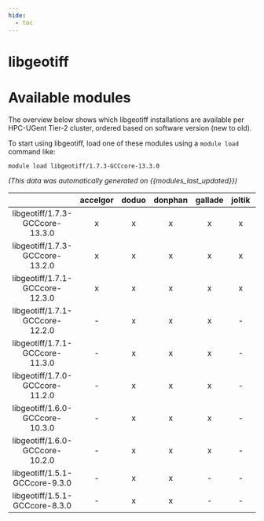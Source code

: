 ```yaml
---
hide:
  - toc
---
```


libgeotiff
==========

# Available modules


The overview below shows which libgeotiff installations are available per HPC-UGent Tier-2 cluster, ordered based on software version (new to old).

To start using libgeotiff, load one of these modules using a `module load` command like:

```shell
module load libgeotiff/1.7.3-GCCcore-13.3.0
```

*(This data was automatically generated on {{modules_last_updated}})*  

| |accelgor|doduo|donphan|gallade|joltik|shinx|
| :---: | :---: | :---: | :---: | :---: | :---: | :---: |
|libgeotiff/1.7.3-GCCcore-13.3.0|x|x|x|x|x|x|
|libgeotiff/1.7.3-GCCcore-13.2.0|x|x|x|x|x|x|
|libgeotiff/1.7.1-GCCcore-12.3.0|x|x|x|x|x|x|
|libgeotiff/1.7.1-GCCcore-12.2.0|-|x|x|x|-|-|
|libgeotiff/1.7.1-GCCcore-11.3.0|-|x|x|x|-|-|
|libgeotiff/1.7.0-GCCcore-11.2.0|-|x|x|x|-|-|
|libgeotiff/1.6.0-GCCcore-10.3.0|-|x|x|x|-|-|
|libgeotiff/1.6.0-GCCcore-10.2.0|-|x|x|x|-|-|
|libgeotiff/1.5.1-GCCcore-9.3.0|-|x|x|-|-|-|
|libgeotiff/1.5.1-GCCcore-8.3.0|-|x|x|-|-|-|
